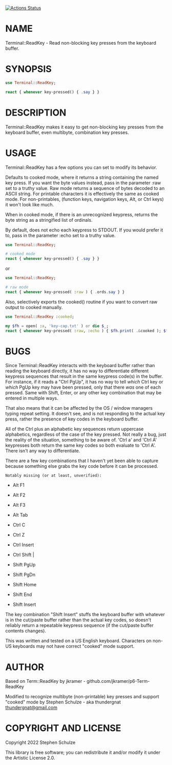 [![Actions Status](https://github.com/thundergnat/Terminal-ReadKey/actions/workflows/test.yml/badge.svg)](https://github.com/thundergnat/Terminal-ReadKey/actions)

NAME
====

Terminal::ReadKey - Read non-blocking key presses from the keyboard buffer.

SYNOPSIS
========

```raku
use Terminal::ReadKey;

react { whenever key-pressed() { .say } }
```

DESCRIPTION
===========

Terminal::ReadKey makes it easy to get non-blocking key presses from the keyboard buffer, even multibyte, combination key presses.

USAGE
=====

Terminal::ReadKey has a few options you can set to modify its behavior.

Defaults to cooked mode, where it returns a string containing the named key press. If you want the byte values instead, pass in the parameter :raw set to a truthy value. Raw mode returns a sequence of bytes decoded to an ASCII string. For printable characters it is effectively the same as cooked mode. For non-printables, (function keys, navigation keys, Alt, or Ctrl keys) it won't look like much.

When in cooked mode, if there is an unrecognized keypress, returns the byte string as a stringified list of ordinals.

By default, does not echo each keypress to STDOUT. If you would prefer it to, pass in the parameter :echo set to a truthy value.

```raku
use Terminal::ReadKey;

# cooked mode
react { whenever key-pressed() { .say } }
```

or

```raku
use Terminal::ReadKey;

# raw mode
react { whenever key-pressed( :raw ) { .ords.say } }
```

Also, selectively exports the cooked() routine if you want to convert raw output to cooked manually.

```raku
use Terminal::ReadKey :cooked;

my $fh = open( :a, 'key-cap.txt' ) or die $_;
react { whenever key-pressed( :raw, :echo ) { $fh.print( .&cooked ); $fh.flush } }
```

BUGS
====

Since Terminal::ReadKey interacts with the keyboard buffer rather than reading the keyboard directly, it has no way to differentiate different keypress sequences that result in the same keypress code(s) in the buffer. For instance, if it reads a "Ctrl PgUp", it has no way to tell _which_ Ctrl key or _which_ PgUp key may have been pressed, only that there _was_ one of each pressed. Same with Shift, Enter, or any other key combination that may be entered in multiple ways.

That also means that it can be affected by the OS / window managers typing repeat setting. It doesn't see, and is not responding to the actual key press, rather the presence of key codes in the keyboard buffer.

All of the Ctrl plus an alphabetic key sequences return uppercase alphabetics, regardless of the case of the key pressed. Not really a bug, just the reality of the situation, something to be aware of. 'Ctrl a' and 'Ctrl A' keypresses both return the same key codes so both evaluate to 'Ctrl A'. There isn't any way to differentiate.

There are a few key combinations that I haven't yet been able to capture because something else grabs the key code before it can be processed.

    Notably missing (or at least, unverified):

  * Alt F1

  * Alt F2

  * Alt F3

  * Alt Tab

  * Ctrl C

  * Ctrl Z

  * Ctrl Insert

  * Ctrl Shift |

  * Shift PgUp

  * Shift PgDn

  * Shift Home

  * Shift End

  * Shift Insert

The key combination "Shift Insert" stuffs the keyboard buffer with whatever is in the cut/paste buffer rather than the actual key codes, so doesn't reliably return a repeatable keypress sequence (if the cut/paste buffer contents changes).

This was written and tested on a US English keyboard. Characters on non-US keyboards may not have correct "cooked" mode support.

AUTHOR
======

Based on Term::ReadKey by jkramer - github.com/jkramer/p6-Term-ReadKey

Modified to recognize multibyte (non-printable) key presses and support "cooked" mode by Stephen Schulze - aka thundergnat <thundergnat@gmail.com>

COPYRIGHT AND LICENSE
=====================

Copyright 2022 Stephen Schulze

This library is free software; you can redistribute it and/or modify it under the Artistic License 2.0.

